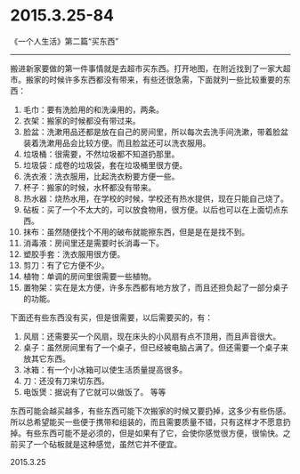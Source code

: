 2015.3.25-84
=============
《一个人生活》第二篇“买东西”

------

搬进新家要做的第一件事情就是去超市买东西。打开地图，在附近找到了一家大超市。搬家的时候许多东西都没有带来，有些还很急需，下面就列一些比较重要的东西：

1. 毛巾：要有洗脸用的和洗澡用的，两条。
2. 衣架：搬家的时候都没有带过来。
3. 脸盆：洗漱用品还都是放在自己的房间里，所以每次去洗手间洗漱，带着脸盆装着洗漱用品会比较方便。而且脸盆还可以洗衣服用。
4. 垃圾桶：很需要，不然垃圾都不知道扔那里。
4. 垃圾袋：成卷的垃圾袋，套在垃圾桶里很方便。
5. 洗衣液：洗衣服用，比起洗衣粉要方便一些。
6. 杯子：搬家的时候，水杯都没有带来。
7. 热水器：烧热水用，在学校的时候，学校还有热水提供，现在只能自己烧了。
8. 砧板：买了一个不太大的，可以放食物用，很方便。以后也可以在上面切点东西。
9. 抹布：虽然随便找个不用的破布就能擦东西，但是是在是找不到。
10. 消毒液：房间里还是需要时长消毒一下。
11. 塑胶手套：洗衣服用很方便。
12. 剪刀：有了它方便不少。
13. 植物：单调的房间里很需要一些植物。
14. 置物架：实在是太方便，许多东西都有地方放了，而且还担负起了一部分桌子的功能。

下面还有些东西没有买，但是很需要，以后需要买的，有：

1. 风扇：还需要买一个风扇，现在床头的小风扇有点不顶用，而且声音很大。
2. 桌子：虽然房间里有了一个桌子，但已经被电脑占满了。但还需要一个桌子来放其它东西。
3. 冰箱：有一个小冰箱可以使生活质量提高很多。
4. 刀：还没有刀来切东西。
5. 电饭煲：据说有了它就可以做饭了。
等等

东西可能会越买越多，有些东西可能下次搬家的时候又要扔掉，这多少有些伤感。所以总希望能买一些便于携带和组装的，而且需要质量不错，只有这样才不愿意扔掉。有些东西可能不是必须的，但是如果有了它，会使你感觉很方便，很愉快。之前买了一个砧板就是这种感觉，虽然它并不便宜。

2015.3.25